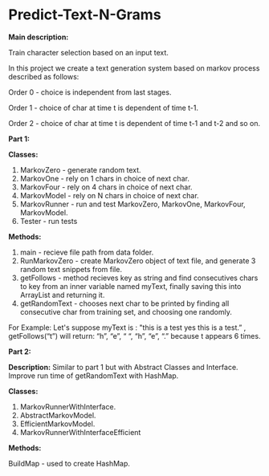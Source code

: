 # Predict-Text-N-Grams
**Main description:**

Train character selection based on an input text.

In this project we create a text generation system based on markov process described as follows:

Order 0 - choice is independent from last stages.

Order 1 - choice of char at time t is dependent of time t-1.

Order 2 - choice of char at time t is dependent of time t-1 and t-2 and so on.


**Part 1:**

**Classes:**

1. MarkovZero - generate random text.
2. MarkovOne - rely on 1 chars in choice of next char.
3. MarkovFour - rely on 4 chars in choice of next char.
4. MarkovModel - rely on N chars in choice of next char.
5. MarkovRunner - run and test MarkovZero, MarkovOne, MarkovFour, MarkovModel.
6. Tester - run tests

**Methods:**

1. main - recieve file path from data folder.
2. RunMarkovZero - create MarkovZero object of text file, and generate 3 random text snippets from file.
3. getFollows - method recieves key as string and find consecutives chars to key from an inner variable named myText, finally saving 
this into ArrayList and returning it.
4. getRandomText - chooses next char to be printed by finding all consecutive char from training set, and choosing one randomly.

For Example: 
Let's suppose myText is : "this is a test yes this is a test.” , getFollows(“t”) will return: “h”, “e”, “ “, “h”, “e”, “.” because t appears 6 times.


**Part 2:**  

**Description:**
Similar to part 1 but with Abstract Classes and Interface. 
Improve run time of getRandomText with HashMap.

**Classes:**

1. MarkovRunnerWithInterface.
2. AbstractMarkovModel.
3. EfficientMarkovModel.
4. MarkovRunnerWithInterfaceEfficient

**Methods:**

BuildMap - used to create HashMap.
